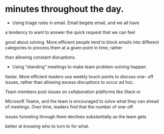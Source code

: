 # minutes throughout the day.

- Using triage rules in email. Email begets email, and we all have

a tendency to want to answer the quick request that we can feel

good about solving. More eﬃcient people tend to block emails into diﬀerent categories to process them at a given point in time, rather

than allowing constant disruptions.

- Using “standing” meetings to make team problem-solving happen

faster. More eﬃcient leaders use weekly touch points to discuss one- oﬀ issues, rather than allowing excess disruptions to occur ad hoc.

Team members post issues on collaboration platforms like Slack or

Microsoft Teams, and the team is encouraged to solve what they can ahead of meetings. Over time, leaders ﬁnd that the number of one-oﬀ

issues funneling through them declines substantially as the team gets

better at knowing who to turn to for what.